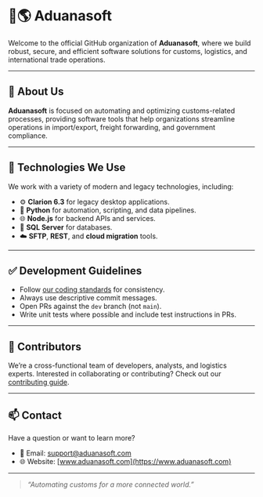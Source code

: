 # 🛃🌎 Aduanasoft

Welcome to the official GitHub organization of **Aduanasoft**, where we build robust, secure, and efficient software solutions for customs, logistics, and international trade operations.

---

## 🚀 About Us

**Aduanasoft** is focused on automating and optimizing customs-related processes, providing software tools that help organizations streamline operations in import/export, freight forwarding, and government compliance.

---

## 🧱 Technologies We Use

We work with a variety of modern and legacy technologies, including:

- ⚙️ **Clarion 6.3** for legacy desktop applications.
- 🐍 **Python** for automation, scripting, and data pipelines.
- 🌐 **Node.js** for backend APIs and services.
- 🐘 **SQL Server** for databases.
- ☁️ **SFTP**, **REST**, and **cloud migration** tools.

---

## ✅ Development Guidelines

- Follow [our coding standards](./docs/coding-standards.md) for consistency.
- Always use descriptive commit messages.
- Open PRs against the `dev` branch (not `main`).
- Write unit tests where possible and include test instructions in PRs.

---

## 👥 Contributors

We’re a cross-functional team of developers, analysts, and logistics experts. Interested in collaborating or contributing? Check out our [contributing guide](./CONTRIBUTING.md).

---

## 📫 Contact

Have a question or want to learn more?

- 📧 Email: support@aduanasoft.com
- 🌐 Website: [www.aduanasoft.com](https://www.aduanasoft.com)

---

> _“Automating customs for a more connected world.”_


